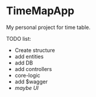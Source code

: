 # TimeMapApp

My personal project for time table.  

TODO list:
- Create structure
- add entities
- add DB
- add controllers
- core-logic
- add $wagger
- *maybe UI*